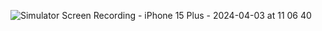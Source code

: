 ![Simulator Screen Recording - iPhone 15 Plus - 2024-04-03 at 11 06 40](https://github.com/dream-engine/SwiftUICustomProgressBar/assets/119283452/340287c2-acb5-4a04-90cd-a02900c0e42e)
